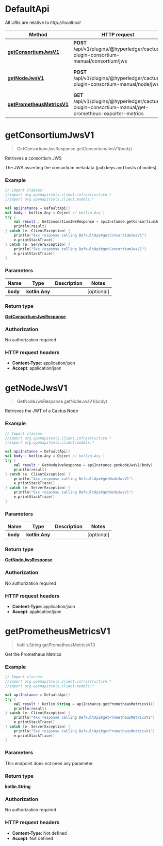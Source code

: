 # DefaultApi

All URIs are relative to *http://localhost*

Method | HTTP request | Description
------------- | ------------- | -------------
[**getConsortiumJwsV1**](DefaultApi.md#getConsortiumJwsV1) | **POST** /api/v1/plugins/@hyperledger/cactus-plugin-consortium-manual/consortium/jws | Retrieves a consortium JWS
[**getNodeJwsV1**](DefaultApi.md#getNodeJwsV1) | **POST** /api/v1/plugins/@hyperledger/cactus-plugin-consortium-manual/node/jws | Retrieves the JWT of a Cactus Node
[**getPrometheusMetricsV1**](DefaultApi.md#getPrometheusMetricsV1) | **GET** /api/v1/plugins/@hyperledger/cactus-plugin-consortium-manual/get-prometheus-exporter-metrics | Get the Prometheus Metrics


<a name="getConsortiumJwsV1"></a>
# **getConsortiumJwsV1**
> GetConsortiumJwsResponse getConsortiumJwsV1(body)

Retrieves a consortium JWS

The JWS asserting the consortium metadata (pub keys and hosts of nodes)

### Example
```kotlin
// Import classes:
//import org.openapitools.client.infrastructure.*
//import org.openapitools.client.models.*

val apiInstance = DefaultApi()
val body : kotlin.Any = Object // kotlin.Any | 
try {
    val result : GetConsortiumJwsResponse = apiInstance.getConsortiumJwsV1(body)
    println(result)
} catch (e: ClientException) {
    println("4xx response calling DefaultApi#getConsortiumJwsV1")
    e.printStackTrace()
} catch (e: ServerException) {
    println("5xx response calling DefaultApi#getConsortiumJwsV1")
    e.printStackTrace()
}
```

### Parameters

Name | Type | Description  | Notes
------------- | ------------- | ------------- | -------------
 **body** | **kotlin.Any**|  | [optional]

### Return type

[**GetConsortiumJwsResponse**](GetConsortiumJwsResponse.md)

### Authorization

No authorization required

### HTTP request headers

 - **Content-Type**: application/json
 - **Accept**: application/json

<a name="getNodeJwsV1"></a>
# **getNodeJwsV1**
> GetNodeJwsResponse getNodeJwsV1(body)

Retrieves the JWT of a Cactus Node

### Example
```kotlin
// Import classes:
//import org.openapitools.client.infrastructure.*
//import org.openapitools.client.models.*

val apiInstance = DefaultApi()
val body : kotlin.Any = Object // kotlin.Any | 
try {
    val result : GetNodeJwsResponse = apiInstance.getNodeJwsV1(body)
    println(result)
} catch (e: ClientException) {
    println("4xx response calling DefaultApi#getNodeJwsV1")
    e.printStackTrace()
} catch (e: ServerException) {
    println("5xx response calling DefaultApi#getNodeJwsV1")
    e.printStackTrace()
}
```

### Parameters

Name | Type | Description  | Notes
------------- | ------------- | ------------- | -------------
 **body** | **kotlin.Any**|  | [optional]

### Return type

[**GetNodeJwsResponse**](GetNodeJwsResponse.md)

### Authorization

No authorization required

### HTTP request headers

 - **Content-Type**: application/json
 - **Accept**: application/json

<a name="getPrometheusMetricsV1"></a>
# **getPrometheusMetricsV1**
> kotlin.String getPrometheusMetricsV1()

Get the Prometheus Metrics

### Example
```kotlin
// Import classes:
//import org.openapitools.client.infrastructure.*
//import org.openapitools.client.models.*

val apiInstance = DefaultApi()
try {
    val result : kotlin.String = apiInstance.getPrometheusMetricsV1()
    println(result)
} catch (e: ClientException) {
    println("4xx response calling DefaultApi#getPrometheusMetricsV1")
    e.printStackTrace()
} catch (e: ServerException) {
    println("5xx response calling DefaultApi#getPrometheusMetricsV1")
    e.printStackTrace()
}
```

### Parameters
This endpoint does not need any parameter.

### Return type

**kotlin.String**

### Authorization

No authorization required

### HTTP request headers

 - **Content-Type**: Not defined
 - **Accept**: Not defined

